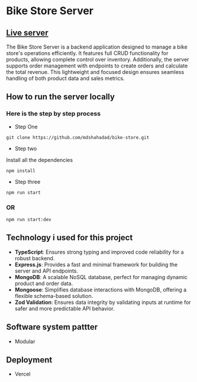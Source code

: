 # Bike Store Server
## [Live server](https://v2-bike-store.vercel.app/)

The Bike Store Server is a backend application designed to manage a bike store's operations efficiently. It features full CRUD functionality for products, allowing complete control over inventory. Additionally, the server supports order management with endpoints to create orders and calculate the total revenue. This lightweight and focused design ensures seamless handling of both product data and sales metrics.


## How to run the server locally

### Here is the step by step process

* Step One

```
git clone https://github.com/mdshahadad/bike-store.git
```

* Step two

Install all the dependencies
```
npm install
```

* Step three

```
npm run start
```
### OR

```
npm run start:dev
```


## Technology i used for this project

* **TypeScript**: Ensures strong typing and improved code reliability for a robust backend.
* **Express.js**: Provides a fast and minimal framework for building the server and API endpoints.
* **MongoDB**: A scalable NoSQL database, perfect for managing dynamic product and order data.
* **Mongoose**: Simplifies database interactions with MongoDB, offering a flexible schema-based solution.
* **Zod Validation**: Ensures data integrity by validating inputs at runtime for safer and more predictable API behavior.

## Software system pattter

* Modular

## Deployment

* Vercel
